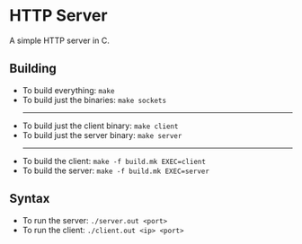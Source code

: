 # HTTP Server
A simple HTTP server in C.

## Building
 * To build everything: `make`
 * To build just the binaries: `make sockets`<hr>
 * To build just the client binary: `make client`
 * To build just the server binary: `make server`<hr>
 * To build the client: `make -f build.mk EXEC=client`
 * To build the server: `make -f build.mk EXEC=server`

## Syntax
 * To run the server: `./server.out <port>`
 * To run the client: `./client.out <ip> <port>`